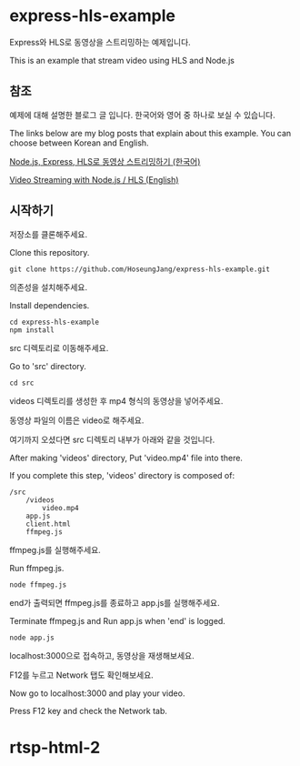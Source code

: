 # express-hls-example

Express와 HLS로 동영상을 스트리밍하는 예제입니다.

This is an example that stream video using HLS and Node.js

## 참조

예제에 대해 설명한 블로그 글 입니다. 한국어와 영어 중 하나로 보실 수 있습니다.

The links below are my blog posts that explain about this example. You can choose between Korean and English.

[Node.js, Express, HLS로 동영상 스트리밍하기 (한국어)](https://medium.com/@HoseungJang/node-js-express-hls%EB%A1%9C-%EB%8F%99%EC%98%81%EC%83%81-%EC%8A%A4%ED%8A%B8%EB%A6%AC%EB%B0%8D%ED%95%98%EA%B8%B0-46006408a0e6)

[Video Streaming with Node.js / HLS (English)](https://medium.com/@HoseungJang/video-streaming-with-node-js-9401213a04e7)

## 시작하기

저장소를 클론해주세요.

Clone this repository.

```
git clone https://github.com/HoseungJang/express-hls-example.git
```

의존성을 설치해주세요.

Install dependencies.

```
cd express-hls-example
npm install
```

src 디렉토리로 이동해주세요.

Go to 'src' directory.

```
cd src
```

videos 디렉토리를 생성한 후 mp4 형식의 동영상을 넣어주세요.

동영상 파일의 이름은 video로 해주세요.

여기까지 오셨다면 src 디렉토리 내부가 아래와 같을 것입니다.

After making 'videos' directory, Put 'video.mp4' file into there.

If you complete this step, 'videos' directory is composed of:

```
/src
	/videos
		video.mp4
	app.js
	client.html
	ffmpeg.js
```



ffmpeg.js를 실행해주세요.

Run ffmpeg.js.

```
node ffmpeg.js
```

end가 출력되면 ffmpeg.js를 종료하고 app.js를 실행해주세요.

Terminate ffmpeg.js and Run app.js when 'end' is logged.

```
node app.js
```



localhost:3000으로 접속하고, 동영상을 재생해보세요.

F12를 누르고 Network 탭도 확인해보세요.

Now go to localhost:3000 and play your video.

Press F12 key and check the Network tab.
# rtsp-html-2
